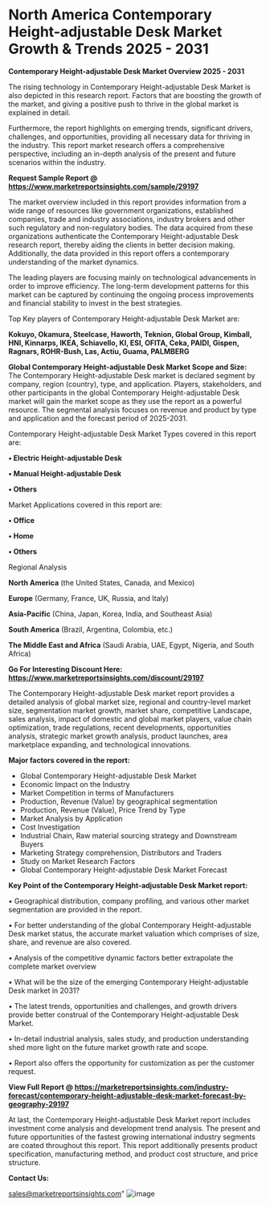 # North America Contemporary Height-adjustable Desk Market Growth & Trends 2025 - 2031

<Strong> Contemporary Height-adjustable Desk Market Overview 2025 - 2031</strong>

The rising technology in Contemporary Height-adjustable Desk Market is also depicted in this research report. Factors that are boosting the growth of the market, and giving a positive push to thrive in the global market is explained in detail.

Furthermore, the report highlights on emerging trends, significant drivers, challenges, and opportunities, providing all necessary data for thriving in the industry. This report market research offers a comprehensive perspective, including an in-depth analysis of the present and future scenarios within the industry.

<strong>Request Sample Report @ <a href=https://www.marketreportsinsights.com/sample/29197>https://www.marketreportsinsights.com/sample/29197</a></strong>

The market overview included in this report provides information from a wide range of resources like government organizations, established companies, trade and industry associations, industry brokers and other such regulatory and non-regulatory bodies. The data acquired from these organizations authenticate the Contemporary Height-adjustable Desk research report, thereby aiding the clients in better decision making. Additionally, the data provided in this report offers a contemporary understanding of the market dynamics.

The leading players are focusing mainly on technological advancements in order to improve efficiency. The long-term development patterns for this market can be captured by continuing the ongoing process improvements and financial stability to invest in the best strategies.

Top Key players of Contemporary Height-adjustable Desk Market are:

<strong>Kokuyo, Okamura, Steelcase, Haworth, Teknion, Global Group, Kimball, HNI, Kinnarps, IKEA, Schiavello, KI, ESI, OFITA, Ceka, PAIDI, Gispen, Ragnars, ROHR-Bush, Las, Actiu, Guama, PALMBERG</strong>

<strong><b>Global Contemporary Height-adjustable Desk Market Scope and Size:</b></strong>
The Contemporary Height-adjustable Desk market is declared segment by company, region (country), type, and application. Players, stakeholders, and other participants in the global Contemporary Height-adjustable Desk market will gain the market scope as they use the report as a powerful resource. The segmental analysis focuses on revenue and product by type and application and the forecast period of 2025-2031.

Contemporary Height-adjustable Desk Market Types covered in this report are:

<strong>• Electric Height-adjustable Desk

• Manual Height-adjustable Desk

• Others</strong>

Market Applications covered in this report are:

<strong>• Office

• Home

• Others</strong> 

Regional Analysis

<strong>North America</strong> (the United States, Canada, and Mexico)

<strong>Europe</strong> (Germany, France, UK, Russia, and Italy)

<strong>Asia-Pacific</strong> (China, Japan, Korea, India, and Southeast Asia)

<strong>South America</strong> (Brazil, Argentina, Colombia, etc.)

<strong>The Middle East and Africa</strong> (Saudi Arabia, UAE, Egypt, Nigeria, and South Africa)

<strong>Go For Interesting Discount Here: <a href=https://www.marketreportsinsights.com/discount/29197>https://www.marketreportsinsights.com/discount/29197</a></strong>

The Contemporary Height-adjustable Desk market report provides a detailed analysis of global market size, regional and country-level market size, segmentation market growth, market share, competitive Landscape, sales analysis, impact of domestic and global market players, value chain optimization, trade regulations, recent developments, opportunities analysis, strategic market growth analysis, product launches, area marketplace expanding, and technological innovations.

<strong><b>Major factors covered in the report:</b></strong>
<ul>
  <li>Global Contemporary Height-adjustable Desk Market </li>
  <li>Economic Impact on the Industry</li>
  <li>Market Competition in terms of Manufacturers</li>
  <li>Production, Revenue (Value) by geographical segmentation</li>
  <li>Production, Revenue (Value), Price Trend by Type</li>
  <li>Market Analysis by Application</li>
  <li>Cost Investigation</li>
  <li>Industrial Chain, Raw material sourcing strategy and Downstream Buyers</li>
  <li>Marketing Strategy comprehension, Distributors and Traders</li>
  <li>Study on Market Research Factors</li>
  <li>Global Contemporary Height-adjustable Desk Market Forecast</li>
</ul>

<strong><b>Key Point of the Contemporary Height-adjustable Desk Market report:</b></strong>

• Geographical distribution, company profiling, and various other market segmentation are provided in the report.

• For better understanding of the global Contemporary Height-adjustable Desk market status, the accurate market valuation which comprises of size, share, and revenue are also covered.

• Analysis of the competitive dynamic factors better extrapolate the complete market overview

• What will be the size of the emerging Contemporary Height-adjustable Desk market in 2031?

• The latest trends, opportunities and challenges, and growth drivers provide better construal of the Contemporary Height-adjustable Desk Market.

• In-detail industrial analysis, sales study, and production understanding shed more light on the future market growth rate and scope.

• Report also offers the opportunity for customization as per the customer request.

<strong><b>View Full Report @ <a href=https://marketreportsinsights.com/industry-forecast/contemporary-height-adjustable-desk-market-forecast-by-geography-29197>https://marketreportsinsights.com/industry-forecast/contemporary-height-adjustable-desk-market-forecast-by-geography-29197</a></b></strong>


At last, the Contemporary Height-adjustable Desk Market report includes investment come analysis and development trend analysis. The present and future opportunities of the fastest growing international industry segments are coated throughout this report. This report additionally presents product specification, manufacturing method, and product cost structure, and price structure.

<strong>Contact Us:</strong>

sales@marketreportsinsights.com"
![image](https://github.com/user-attachments/assets/5485837d-8f76-41e8-b4e1-7cc5e06c42fc)

